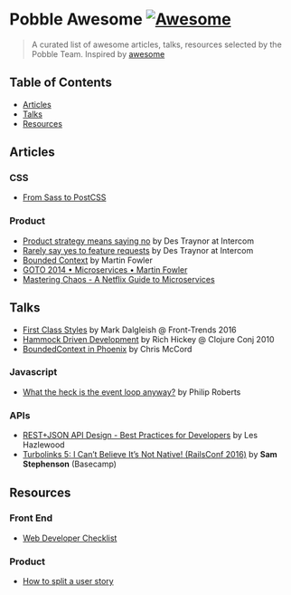 # Pobble Awesome [![Awesome](https://cdn.rawgit.com/sindresorhus/awesome/d7305f38d29fed78fa85652e3a63e154dd8e8829/media/badge.svg)](https://github.com/sindresorhus/awesome)

> A curated list of awesome articles, talks, resources selected by the Pobble Team.
Inspired by [awesome](https://github.com/sindresorhus/awesome)

## Table of Contents
* [Articles](#articles)
* [Talks](#talks)
* [Resources](#resources)

## Articles
### CSS
* [From Sass to PostCSS](https://tylergaw.com/articles/sass-to-postcss)
### Product
* [Product strategy means saying no](https://blog.intercom.com/product-strategy-means-saying-no/) by Des Traynor at Intercom
* [Rarely say yes to feature requests]( https://blog.intercom.com/rarely-say-yes-to-feature-requests/?utm_medium=email&utm_source=email&utm_campaign=say-no-email) by Des Traynor at Intercom
* [Bounded Context](https://martinfowler.com/bliki/BoundedContext.html) by Martin Fowler
* [GOTO 2014 • Microservices • Martin Fowler](https://www.youtube.com/watch?v=wgdBVIX9ifA)
* [Mastering Chaos - A Netflix Guide to Microservices](https://www.youtube.com/watch?v=CZ3wIuvmHeM)

## Talks
* [First Class Styles](https://www.youtube.com/watch?v=KmtgJ1d4zuY) by Mark Dalgleish @ Front-Trends 2016
* [Hammock Driven Development](https://www.youtube.com/watch?v=f84n5oFoZBc) by Rich Hickey @ Clojure Conj 2010
* [BoundedContext in Phoenix](https://www.youtube.com/watch?v=tMO28ar0lW8&t=941s) by Chris McCord
### Javascript
* [What the heck is the event loop anyway?](https://www.youtube.com/watch?v=8aGhZQkoFbQ) by Philip Roberts
### APIs
* [REST+JSON API Design - Best Practices for Developers](https://www.youtube.com/watch?v=hdSrT4yjS1g) by Les Hazlewood
* [Turbolinks 5: I Can’t Believe It’s Not Native! (RailsConf 2016)](https://www.youtube.com/watch?v=SWEts0rlezA) by **Sam Stephenson** (Basecamp)


## Resources
### Front End
* [Web Developer Checklist](http://webdevchecklist.com/)
### Product
* [How to split a user story](http://agileforall.com/wp-content/uploads/2012/01/Story-Splitting-Flowchart.pdf)
